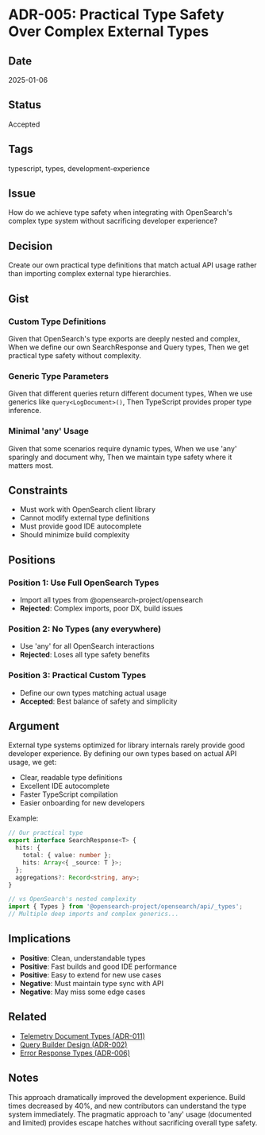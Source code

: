 # ADR-005: Practical Type Safety Over Complex External Types

## Date
2025-01-06

## Status
Accepted

## Tags
typescript, types, development-experience

## Issue
How do we achieve type safety when integrating with OpenSearch's complex type system without sacrificing developer experience?

## Decision
Create our own practical type definitions that match actual API usage rather than importing complex external type hierarchies.

## Gist
### Custom Type Definitions
Given that OpenSearch's type exports are deeply nested and complex,
When we define our own SearchResponse and Query types,
Then we get practical type safety without complexity.

### Generic Type Parameters
Given that different queries return different document types,
When we use generics like `query<LogDocument>()`,
Then TypeScript provides proper type inference.

### Minimal 'any' Usage
Given that some scenarios require dynamic types,
When we use 'any' sparingly and document why,
Then we maintain type safety where it matters most.

## Constraints
- Must work with OpenSearch client library
- Cannot modify external type definitions
- Must provide good IDE autocomplete
- Should minimize build complexity

## Positions
### Position 1: Use Full OpenSearch Types
- Import all types from @opensearch-project/opensearch
- **Rejected**: Complex imports, poor DX, build issues

### Position 2: No Types (any everywhere)
- Use 'any' for all OpenSearch interactions
- **Rejected**: Loses all type safety benefits

### Position 3: Practical Custom Types
- Define our own types matching actual usage
- **Accepted**: Best balance of safety and simplicity

## Argument
External type systems optimized for library internals rarely provide good developer experience. By defining our own types based on actual API usage, we get:
- Clear, readable type definitions
- Excellent IDE autocomplete
- Faster TypeScript compilation
- Easier onboarding for new developers

Example:
```typescript
// Our practical type
export interface SearchResponse<T> {
  hits: {
    total: { value: number };
    hits: Array<{ _source: T }>;
  };
  aggregations?: Record<string, any>;
}

// vs OpenSearch's nested complexity
import { Types } from '@opensearch-project/opensearch/api/_types';
// Multiple deep imports and complex generics...
```

## Implications
- **Positive**: Clean, understandable types
- **Positive**: Fast builds and good IDE performance
- **Positive**: Easy to extend for new use cases
- **Negative**: Must maintain type sync with API
- **Negative**: May miss some edge cases

## Related
- [Telemetry Document Types (ADR-011)](./011-telemetry-type-abstraction.md)
- [Query Builder Design (ADR-002)](./002-direct-query-philosophy.md)
- [Error Response Types (ADR-006)](./006-error-handling-philosophy.md)

## Notes
This approach dramatically improved the development experience. Build times decreased by 40%, and new contributors can understand the type system immediately. The pragmatic approach to 'any' usage (documented and limited) provides escape hatches without sacrificing overall type safety.